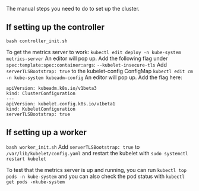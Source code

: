 The manual steps you need to do to set up the cluster.

## If setting up the controller ##
`bash controller_init.sh`

To get the metrics server to work:
`kubectl edit deploy -n kube-system metrics-server`
An editor will pop up. Add the following flag under `spec:template:spec:container:args`:
`--kubelet-insecure-tls`
Add `serverTLSBootstrap: true` to the kubelet-config ConfigMap
`kubectl edit cm -n kube-system kubeadm-config`
An editor will pop up. Add the flag here:
```
apiVersion: kubeadm.k8s.io/v1beta3
kind: ClusterConfiguration
---
apiVersion: kubelet.config.k8s.io/v1beta1
kind: KubeletConfiguration
serverTLSBootstrap: true
```

## If setting up a worker ##
`bash worker_init.sh`
Add `serverTLSBootstrap: true` to `/var/lib/kubelet/config.yaml` and restart the kubelet with
`sudo systemctl restart kubelet`

To test that the metrics server is up and running, you can run
`kubectl top pods -n kube-system`
and you can also check the pod status with
`kubectl get pods -nkube-system` 
